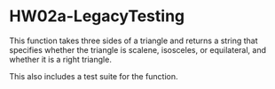 # HW02a-LegacyTesting

This function takes three sides of a triangle and returns a string that specifies whether the triangle is scalene, isosceles, or equilateral, and whether it is a right triangle.

This also includes a test suite for the function.
